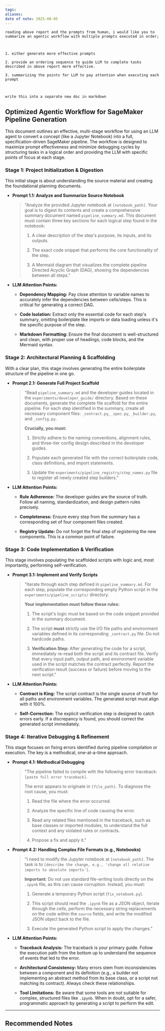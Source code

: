 ```yaml
---
tags: 
aliases: 
date of note: 2025-08-05
---
```


```
reading above report and the prompts from human, i would like you to summarize an agentic workflow with multiple prompts executed in order;

  

1. either generate more effective prompts

2. provide an ordering sequence to guide LLM to complete tasks described in above report more effective.

3. summarizing the points for LLM to pay attention when executing each prompt

  

write this into a separate new doc in markdown
```


## Optimized Agentic Workflow for SageMaker Pipeline Generation

This document outlines an effective, multi-stage workflow for using an LLM agent to convert a concept (like a Jupyter Notebook) into a full, specification-driven SageMaker pipeline. The workflow is designed to maximize prompt effectiveness and minimize debugging cycles by structuring tasks in a logical order and providing the LLM with specific points of focus at each stage.

### Stage 1: Project Initialization & Digestion

This initial stage is about understanding the source material and creating the foundational planning documents.

- **Prompt 1.1: Analyze and Summarize Source Notebook**
    
    > "Analyze the provided Jupyter notebook at `[notebook_path]`. Your goal is to digest its contents and create a comprehensive summary document named `pipeline_summary.md`. This document must contain three key sections for each logical step found in the notebook:
    > 
    > 1. A clear description of the step's purpose, its inputs, and its outputs.
    >     
    > 2. The exact code snippet that performs the core functionality of the step.
    >     
    > 3. A Mermaid diagram that visualizes the complete pipeline Directed Acyclic Graph (DAG), showing the dependencies between all steps."
    >     
    
- **LLM Attention Points:**
    
    - **Dependency Mapping:** Pay close attention to variable names to accurately infer the dependencies between cells/steps. This is critical for generating a correct DAG.
        
    - **Code Isolation:** Extract only the essential code for each step's summary, omitting boilerplate like imports or data loading unless it's the specific purpose of the step.
        
    - **Markdown Formatting:** Ensure the final document is well-structured and clean, with proper use of headings, code blocks, and the Mermaid syntax.
        

### Stage 2: Architectural Planning & Scaffolding

With a clear plan, this stage involves generating the entire boilerplate structure of the pipeline in one go.

- **Prompt 2.1: Generate Full Project Scaffold**
    
    > "Read `pipeline_summary.md` and the developer guides located in the `experiments/developer_guide/` directory. Based on these documents, generate the complete file scaffold for the entire pipeline. For each step identified in the summary, create all necessary component files: `_contract.py`, `_spec.py`, `_builder.py`, and `_config.py`.
    > 
    > **Crucially, you must:**
    > 
    > 1. Strictly adhere to the naming conventions, alignment rules, and three-tier config design described in the developer guides.
    >     
    > 2. Populate each generated file with the correct boilerplate code, class definitions, and import statements.
    >     
    > 3. Update the `experiments/pipeline_registry/step_names.py` file to register all newly created step builders."
    >     
    
- **LLM Attention Points:**
    
    - **Rule Adherence:** The developer guides are the source of truth. Follow all naming, standardization, and design pattern rules precisely.
        
    - **Completeness:** Ensure every step from the summary has a corresponding set of four component files created.
        
    - **Registry Update:** Do not forget the final step of registering the new components. This is a common point of failure.
        

### Stage 3: Code Implementation & Verification

This stage involves populating the scaffolded scripts with logic and, most importantly, performing self-verification.

- **Prompt 3.1: Implement and Verify Scripts**
    
    > "Iterate through each step defined in `pipeline_summary.md`. For each step, populate the corresponding empty Python script in the `experiments/pipeline_scripts/` directory.
    > 
    > **Your implementation must follow these rules:**
    > 
    > 1. The script's logic must be based on the code snippet provided in the summary document.
    >     
    > 2. The script **must** strictly use the I/O file paths and environment variables defined in its corresponding `_contract.py` file. Do not hardcode paths.
    >     
    > 3. **Verification Step:** After generating the code for a script, immediately re-read both the script and its contract file. Verify that every input path, output path, and environment variable used in the script matches the contract perfectly. Report the verification result (success or failure) before moving to the next script."
    >     
    
- **LLM Attention Points:**
    
    - **Contract is King:** The script contract is the single source of truth for all paths and environment variables. The generated script must align with it 100%.
        
    - **Self-Correction:** The explicit verification step is designed to catch errors early. If a discrepancy is found, you should correct the generated script immediately.
        

### Stage 4: Iterative Debugging & Refinement

This stage focuses on fixing errors identified during pipeline compilation or execution. The key is a methodical, one-at-a-time approach.

- **Prompt 4.1: Methodical Debugging**
    
    > "The pipeline failed to compile with the following error traceback: `[paste full error traceback]`.
    > 
    > The error appears to originate in `[file_path]`. To diagnose the root cause, you must:
    > 
    > 1. Read the file where the error occurred.
    >     
    > 2. Analyze the specific line of code causing the error.
    >     
    > 3. Read any related files mentioned in the traceback, such as base classes or imported modules, to understand the full context and any violated rules or contracts.
    >     
    > 4. Propose a fix and apply it."
    >     
    
- **Prompt 4.2: Handling Complex File Formats (e.g., Notebooks)**
    
    > "I need to modify the Jupyter notebook at `[notebook_path]`. The task is to `[describe the change, e.g., 'change all relative imports to absolute imports']`.
    > 
    > **Important:** Do not use standard file-writing tools directly on the `.ipynb` file, as this can cause corruption. Instead, you must:
    > 
    > 1. Generate a temporary Python script (`fix_notebook.py`).
    >     
    > 2. This script should read the `.ipynb` file as a JSON object, iterate through the cells, perform the necessary string replacements on the code within the `source` fields, and write the modified JSON object back to the file.
    >     
    > 3. Execute the generated Python script to apply the changes."
    >     
    
- **LLM Attention Points:**
    
    - **Traceback Analysis:** The traceback is your primary guide. Follow the execution path from the bottom up to understand the sequence of events that led to the error.
        
    - **Architectural Consistency:** Many errors stem from inconsistencies between a component and its definition (e.g., a builder not implementing an abstract method from its base class, or a script not matching its contract). Always check these relationships.
        
    - **Tool Limitations:** Be aware that some tools are not suitable for complex, structured files like `.ipynb`. When in doubt, opt for a safer, programmatic approach by generating a script to perform the edit.






-----------
##  Recommended Notes